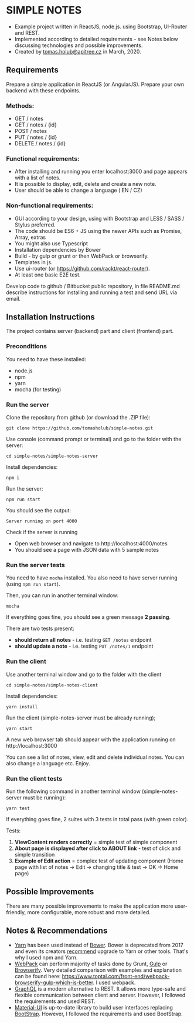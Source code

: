 # SIMPLE NOTES

- Example project written in ReactJS, node.js. using Bootstrap, UI-Router and REST.
- Implemented according to detailed requirements - see Notes below discussing technologies and possible improvements.
- Created by [tomas.holub@apitree.cz](mailto:tomas.holub@apitree.cz) in March, 2020.

## Requirements

Prepare a simple application in ReactJS (or AngularJS). Prepare your own backend with these endpoints.

### Methods:
- GET / notes
- GET / notes / {id}
- POST / notes
- PUT / notes / {id}
- DELETE / notes / {id}

### Functional requirements:

- After installing and running you enter localhost:3000 and page appears with a list of notes.
- It is possible to display, edit, delete and create a new note.
- User should be able to change a language ( EN / CZ)

### Non-functional requirements:
- GUI according to your design, using with Bootstrap and LESS / SASS / Stylus preferred.
- The code should be ES6 + JS using the newer APIs such as Promise, Array, extras
- You might also use Typescript
- Installation dependencies by Bower
- Build - by gulp or grunt or then WebPack or browserify.
- Templates in js.
- Use ui-router (or https://github.com/rackt/react-router).
- At least one basic E2E test.

Develop code to github / Bitbucket public repository, in file README.md describe instructions
for installing and running a test and send URL via email.


## Installation Instructions

The project contains server (backend) part and client (frontend) part.

### Preconditions
You need to have these installed:
- node.js
- npm
- yarn
- mocha (for testing)


### Run the server
Clone the repository from github (or download the .ZIP file):
```
git clone https://github.com/tomasholub/simple-notes.git
```

Use console (command prompt or terminal) and go to the folder with the server:
```
cd simple-notes/simple-notes-server
```
  
Install dependencies:
```
npm i
```

Run the server:
```
npm run start
```
You should see the output:
```
Server running on port 4000
```
  
Check if the server is running
- Open web browser and navigate to http://localhost:4000/notes
- You should see a page with JSON data with 5 sample notes

### Run the server tests

You need to have `mocha` installed. You also need to have server running (using `npm run start`).

Then, you can run in another terminal window:
```
mocha
```
If everything goes fine, you should see a green message **2 passing**.

There are two tests present:
- **should return all notes** - i.e. testing `GET /notes` endpoint
- **should update a note** - i.e. testing `PUT /notes/1` endpoint

### Run the client
Use another terminal window and go to the folder with the client
```
cd simple-notes/simple-notes-client
```
  
Install dependencies:
```
yarn install
```
  
Run the client (simple-notes-server must be already running);
```
yarn start
```

A new web browser tab should appear with the application running on http://localhost:3000

You can see a list of notes, view, edit and delete individual notes. You can also change a language etc. Enjoy.

### Run the client tests

Run the following command in another terminal window (simple-notes-server must be running):
```
yarn test
```
If everything goes fine, 2 suites with 3 tests in total pass (with green color).
  
Tests:
  1. **ViewContent renders correctly** = simple test of simple component
  1.  **About page is displayed after click to ABOUT link** - test of click and simple transition
  1. **Example of Edit action** = complex test of updating component (Home page with list of notes -> Edit -> changing title & test -> OK -> Home page) 

## Possible Improvements

There are many possible improvements to make the application more user-friendly, more configurable, more robust and more detailed.

## Notes & Recommendations

- [Yarn](https://yarnpkg.com/) has been used instead of [Bower](https://bower.io/). Bower is deprecated from 2017 and even its creators [recommend](https://bower.io/blog/2017/how-to-migrate-away-from-bower/) upgrade to Yarn or other tools. That's why I used npm and Yarn.
- [WebPack](https://github.com/webpack/webpack) can perform majority of tasks done by Grunt, [Gulp](https://gulpjs.com/) or [Browserify](http://browserify.org/). Very detailed comparison with examples and explanation can be found here: https://www.toptal.com/front-end/webpack-browserify-gulp-which-is-better. I used webpack.
- [GraphQL](http://graphql.org) is a modern alternative to REST. It allows more type-safe and flexible communication between client and server. However, I followed the requirements and used REST.
- [Material-UI](https://material-ui.com/) is up-to-date library to build user interfaces replacing [BootStrap](https://getbootstrap.com/). However, I followed the requirements and used BootStrap.
